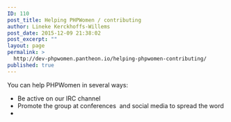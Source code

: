 ```yaml
---
ID: 110
post_title: Helping PHPWomen / contributing
author: Lineke Kerckhoffs-Willems
post_date: 2015-12-09 21:38:02
post_excerpt: ""
layout: page
permalink: >
  http://dev-phpwomen.pantheon.io/helping-phpwomen-contributing/
published: true
---
```

You can help PHPWomen in several ways:
<ul>
	<li>Be active on our IRC channel</li>
	<li>Promote the group at conferences  and social media to spread the word</li>
	<li></li>
</ul>